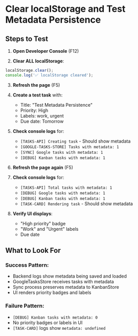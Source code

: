 # Clear localStorage and Test Metadata Persistence

## Steps to Test

1. **Open Developer Console** (F12)

2. **Clear ALL localStorage**:
```javascript
localStorage.clear();
console.log('✅ localStorage cleared');
```

3. **Refresh the page** (F5)

4. **Create a test task** with:
   - Title: "Test Metadata Persistence"
   - Priority: High
   - Labels: work, urgent
   - Due date: Tomorrow

5. **Check console logs** for:
   - `[TASKS-API] Creating task` - Should show metadata
   - `[GOOGLE-TASKS-STORE] Tasks with metadata: 1`
   - `[SYNC] Google tasks with metadata: 1`
   - `[DEBUG] Kanban tasks with metadata: 1`

6. **Refresh the page again** (F5)

7. **Check console logs** for:
   - `[TASKS-API] Total tasks with metadata: 1`
   - `[DEBUG] Google tasks with metadata: 1`
   - `[DEBUG] Kanban tasks with metadata: 1`
   - `[TASK-CARD] Rendering task` - Should show metadata

8. **Verify UI displays**:
   - "High priority" badge
   - "Work" and "Urgent" labels
   - Due date

## What to Look For

### Success Pattern:
- Backend logs show metadata being saved and loaded
- GoogleTasksStore receives tasks with metadata
- Sync process preserves metadata to KanbanStore
- UI renders priority badges and labels

### Failure Pattern:
- `[DEBUG] Kanban tasks with metadata: 0`
- No priority badges or labels in UI
- `[TASK-CARD]` logs show `metadata: undefined`